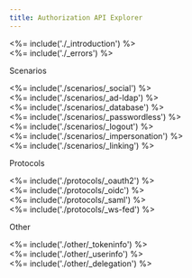 ```yaml
---
title: Authorization API Explorer
---
```


<div class="api-section" data-section="none">
  <%= include('./_introduction') %>
</div>
<div class="api-section" data-section="none">
  <%= include('./_errors') %>
</div>

<span data-section-label="scenarios">Scenarios</span>

<div class="api-section" data-section="scenarios">
  <%= include('./scenarios/_social') %>
</div>
<div class="api-section" data-section="scenarios">
  <%= include('./scenarios/_ad-ldap') %>
</div>
<div class="api-section" data-section="scenarios">
  <%= include('./scenarios/_database') %>
</div>
<div class="api-section" data-section="scenarios">
  <%= include('./scenarios/_passwordless') %>
</div>
<div class="api-section" data-section="scenarios">
  <%= include('./scenarios/_logout') %>
</div>
<div class="api-section" data-section="scenarios">
  <%= include('./scenarios/_impersonation') %>
</div>
<div class="api-section" data-section="scenarios">
  <%= include('./scenarios/_linking') %>
</div>

<span data-section-label="protocols">Protocols</span>

<div class="api-section" data-section="protocols">
  <%= include('./protocols/_oauth2') %>
</div>

<div class="api-section" data-section="protocols">
  <%= include('./protocols/_oidc') %>
</div>

<div class="api-section" data-section="protocols">
  <%= include('./protocols/_saml') %>
</div>
<div class="api-section" data-section="protocols">
  <%= include('./protocols/_ws-fed') %>
</div>

<span data-section-label="other">Other</div>

<div class="api-section" data-section="other">
  <%= include('./other/_tokeninfo') %>
</div>

<div class="api-section" data-section="other">
  <%= include('./other/_userinfo') %>
</div>

<div class="api-section" data-section="other">
  <%= include('./other/_delegation') %>
</div>
